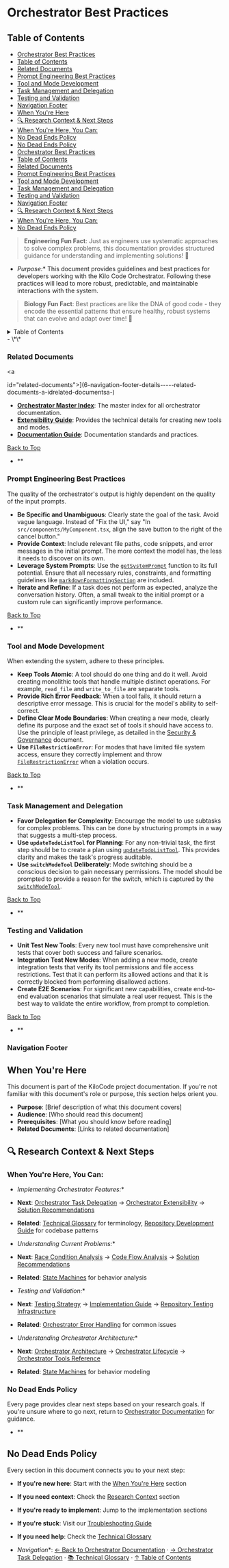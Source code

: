 # Orchestrator Best Practices

## Table of Contents

* [Orchestrator Best Practices](#orchestrator-best-practices)
* [Table of Contents](#table-of-contents)
* [Related Documents](#related-documents)
* [Prompt Engineering Best Practices](#prompt-engineering-best-practices)
* [Tool and Mode Development](#tool-and-mode-development)
* [Task Management and Delegation](#task-management-and-delegation)
* [Testing and Validation](#testing-and-validation)
* [Navigation Footer](#navigation-footer)
* [When You're Here](#when-youre-here)
* [🔍 Research Context & Next Steps](#-research-context--next-steps)
* [When You're Here, You Can:](#when-youre-here-you-can)
* [No Dead Ends Policy](#no-dead-ends-policy)
* [No Dead Ends Policy](#no-dead-ends-policy)
* [Orchestrator Best Practices](#orchestrator-best-practices)
* [Table of Contents](#table-of-contents)
* [Related Documents](#related-documents)
* [Prompt Engineering Best Practices](#prompt-engineering-best-practices)
* [Tool and Mode Development](#tool-and-mode-development)
* [Task Management and Delegation](#task-management-and-delegation)
* [Testing and Validation](#testing-and-validation)
* [Navigation Footer](#navigation-footer)
* [🔍 Research Context & Next Steps](#-research-context--next-steps)
* [When You're Here, You Can:](#when-youre-here-you-can)
* [No Dead Ends Policy](#no-dead-ends-policy)

> **Engineering Fun Fact**: Just as engineers use systematic approaches to solve complex problems,
> this documentation provides structured guidance for understanding and implementing solutions! 🔧

* *Purpose:*\* This document provides guidelines and best practices for developers working with the
  Kilo Code Orchestrator. Following these practices will lead to more robust, predictable, and
  maintainable interactions with the system.

> **Biology Fun Fact**: Best practices are like the DNA of good code - they encode the essential
> patterns that ensure healthy, robust systems that can evolve and adapt over time! 🧬

<details>
<summary>Table of Contents</summary>
- [1. Related Documents](#related-documents)
- [2. Prompt Engineering Best Practices](#prompt-engineering-best-practices)
- [3. Tool and Mode Development](#tool-and-mode-development)
- [4. Task Management and Delegation](#task-management-and-delegation)
- [5. Testing and Validation](#testing-and-validation)
- \[6. Navigation Footer

</details>
- \*\*

### Related Documents

\<a

id="related-documents"></a>]\(6-navigation-footer-details-----related-documents-a-idrelated-documentsa-)

* **[Orchestrator Master Index](../orchestrator/ORCHESTRATOR_INDEX.md)**: The master index for all
  orchestrator
  documentation.
* **[Extensibility Guide](ORCHESTRATOR_EXTENSIBILITY.md)**: Provides the technical details
  for creating new tools and modes.
* **[Documentation Guide](../../DOCUMENTATION_GUIDE.md)**: Documentation standards and practices.

[Back to Top](#orchestrator-best-practices)

* \*\*

### Prompt Engineering Best Practices

<a id="prompt-engineering-best-practices"></a>

The quality of the orchestrator's output is highly dependent on the quality of the input prompts.

* **Be Specific and Unambiguous**: Clearly state the goal of the task. Avoid vague language. Instead
  of "Fix the UI," say "In `src/components/MyComponent.tsx`, align the save button to the right of
  the cancel button."
* **Provide Context**: Include relevant file paths, code snippets, and error messages in the initial
  prompt. The more context the model has, the less it needs to discover on its own.
* **Leverage System Prompts**: Use the [`getSystemPrompt`](`[FILE_MOVED_OR_RENAMED]`#L2499) function
  to its full potential. Ensure that all necessary rules, constraints, and formatting guidelines
  like [`markdownFormattingSection`](../../src/core/prompts/sections/markdown-formatting.ts#L1) are
  included.
* **Iterate and Refine**: If a task does not perform as expected, analyze the conversation history.
  Often, a small tweak to the initial prompt or a custom rule can significantly improve performance.

[Back to Top](#orchestrator-best-practices)

* \*\*

### Tool and Mode Development

<a id="tool-and-mode-development"></a>

When extending the system, adhere to these principles.

* **Keep Tools Atomic**: A tool should do one thing and do it well. Avoid creating monolithic tools
  that handle multiple distinct operations. For example, `read_file` and `write_to_file` are
  separate tools.
* **Provide Rich Error Feedback**: When a tool fails, it should return a descriptive error message.
  This is crucial for the model's ability to self-correct.
* **Define Clear Mode Boundaries**: When creating a new mode, clearly define its purpose and the
  exact set of tools it should have access to. Use the principle of least privilege, as detailed in
  the [Security & Governance](ORCHESTRATOR_SECURITY_GOVERNANCE.md) document.
* **Use `FileRestrictionError`**: For modes that have limited file system access, ensure they
  correctly implement and throw [`FileRestrictionError`](`[FILE_MOVED_OR_RENAMED]`#L157) when a
  violation occurs.

[Back to Top](#orchestrator-best-practices)

* \*\*

### Task Management and Delegation

<a id="task-management-and-delegation"></a>

* **Favor Delegation for Complexity**: Encourage the model to use subtasks for complex problems.
  This can be done by structuring prompts in a way that suggests a multi-step process.
* **Use `updateTodoListTool` for Planning**: For any non-trivial task, the first step should be to
  create a plan using [`updateTodoListTool`](../../src/core/tools/updateTodoListTool.ts#L156). This
  provides clarity and makes the task's progress auditable.
* **Use `switchModeTool` Deliberately**: Mode switching should be a conscious decision to gain
  necessary permissions. The model should be prompted to provide a reason for the switch, which is
  captured by the [`switchModeTool`](../../src/core/tools/switchModeTool.ts#L8).

[Back to Top](#orchestrator-best-practices)

* \*\*

### Testing and Validation

<a id="testing-and-validation"></a>

* **Unit Test New Tools**: Every new tool must have comprehensive unit tests that cover both success
  and failure scenarios.
* **Integration Test New Modes**: When adding a new mode, create integration tests that verify its
  tool permissions and file access restrictions. Test that it can perform its allowed actions and
  that it is correctly blocked from performing disallowed actions.
* **Create E2E Scenarios**: For significant new capabilities, create end-to-end evaluation scenarios
  that simulate a real user request. This is the best way to validate the entire workflow, from
  prompt to completion.

[Back to Top](#orchestrator-best-practices)

* \*\*

### Navigation Footer

<a id="navigation-footer"></a>

## When You're Here

This document is part of the KiloCode project documentation. If you're not familiar with this
document's role or purpose, this section helps orient you.

* **Purpose**: \[Brief description of what this document covers]
* **Audience**: \[Who should read this document]
* **Prerequisites**: \[What you should know before reading]
* **Related Documents**: \[Links to related documentation]

## 🔍 Research Context & Next Steps

### When You're Here, You Can:

* *Implementing Orchestrator Features:*\*

* **Next**: [Orchestrator Task Delegation](ORCHESTRATOR_TASK_DELEGATION.md) →
  [Orchestrator Extensibility](ORCHESTRATOR_EXTENSIBILITY.md) →
  [Solution Recommendations](SOLUTION_RECOMMENDATIONS.md)

* **Related**: [Technical Glossary](../GLOSSARY.md) for terminology,
  [Repository Development Guide](GETTING_STARTED.md) for codebase
  patterns

* *Understanding Current Problems:*\*

* **Next**: [Race Condition Analysis](../README.md) →
  [Code Flow Analysis](CODE_FLOW_ANALYSIS.md) →
  [Solution Recommendations](SOLUTION_RECOMMENDATIONS.md)

* **Related**: [State Machines](../README.md) for behavior analysis

* *Testing and Validation:*\*

* **Next**: [Testing Strategy](../testing/TESTING_STRATEGY.md) →
  [Implementation Guide](../architecture/API_DUPLICATION_DEBUG_IMPLEMENTATION.md) →
  [Repository Testing Infrastructure](../testing/TESTING_STRATEGY.md)

* **Related**: [Orchestrator Error Handling](ORCHESTRATOR_ERROR_HANDLING.md) for common issues

* *Understanding Orchestrator Architecture:*\*

* **Next**: [Orchestrator Architecture](ORCHESTRATOR_ARCHITECTURE.md) →
  [Orchestrator Lifecycle](ORCHESTRATOR_LIFECYCLE.md) →
  [Orchestrator Tools Reference](ORCHESTRATOR_TOOLS_REFERENCE.md)

* **Related**: [State Machines](../README.md) for behavior modeling

### No Dead Ends Policy

Every page provides clear next steps based on your research goals. If you're unsure where to go
next, return to [Orchestrator Documentation](README.md) for guidance.

* \*\*

## No Dead Ends Policy

Every section in this document connects you to your next step:

* **If you're new here**: Start with the [When You're Here](#when-youre-here) section

* **If you need context**: Check the [Research Context](#research-context) section

* **If you're ready to implement**: Jump to the implementation sections

* **If you're stuck**: Visit our [Troubleshooting Guide](../tools/TROUBLESHOOTING_GUIDE.md)

* **If you need help**: Check the [Technical Glossary](../GLOSSARY.md)

* *Navigation*\*: [← Back to Orchestrator Documentation](README.md) ·
  [→ Orchestrator Task Delegation](ORCHESTRATOR_TASK_DELEGATION.md) ·
  [📚 Technical Glossary](../GLOSSARY.md) · [↑ Table of Contents](#-research-context--next-steps)
